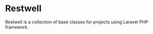 Restwell
========
Restwell is a collection of base classes for projects using Laravel PHP framework.